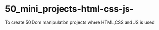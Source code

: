 # 50_mini_projects-html-css-js-
To create 50 Dom manipulation projects where HTML,CSS and JS is used
